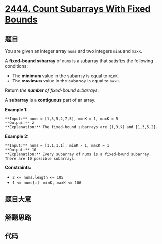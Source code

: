 # [2444. Count Subarrays With Fixed Bounds](https://leetcode.com/problems/count-subarrays-with-fixed-bounds)

## 题目

You are given an integer array `nums` and two integers `minK` and `maxK`.

A **fixed-bound subarray** of `nums` is a subarray that satisfies the
following conditions:

  * The **minimum** value in the subarray is equal to `minK`.
  * The **maximum** value in the subarray is equal to `maxK`.

Return _the **number** of fixed-bound subarrays_.

A **subarray** is a **contiguous** part of an array.



**Example 1:**

    
    
    **Input:** nums = [1,3,5,2,7,5], minK = 1, maxK = 5
    **Output:** 2
    **Explanation:** The fixed-bound subarrays are [1,3,5] and [1,3,5,2].
    

**Example 2:**

    
    
    **Input:** nums = [1,1,1,1], minK = 1, maxK = 1
    **Output:** 10
    **Explanation:** Every subarray of nums is a fixed-bound subarray. There are 10 possible subarrays.
    



**Constraints:**

  * `2 <= nums.length <= 105`
  * `1 <= nums[i], minK, maxK <= 106`


## 题目大意

## 解题思路

## 代码

```javascript

```
